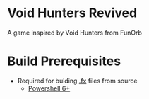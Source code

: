 # Void Hunters Revived
A game inspired by Void Hunters from FunOrb


# Build Prerequisites
- Required for bulding [.fx](src/VoidHuntersRevived.Game.Client/Content/Client/Effects) files from source
  - [Powershell 6+](https://learn.microsoft.com/en-us/powershell/scripting/install/installing-powershell-on-windows?view=powershell-7.3)
